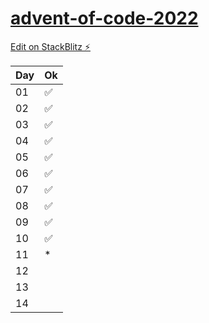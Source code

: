 # [advent-of-code-2022](https://adventofcode.com/)

[Edit on StackBlitz ⚡️](https://stackblitz.com/edit/node-ziubkb)

| Day | Ok  |
| --- | --- |
| 01  | ✅  |
| 02  | ✅  |
| 03  | ✅  |
| 04  | ✅  |
| 05  | ✅  |
| 06  | ✅  |
| 07  | ✅  |
| 08  | ✅  |
| 09  | ✅  |
| 10  | ✅  |
| 11  | \*  |
| 12  |     |
| 13  |     |
| 14  |     |
